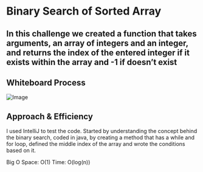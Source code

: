 # Binary Search of Sorted Array

## In this challenge we created a function that takes arguments, an array of integers and an integer, and returns the index of the entered integer if it exists within the array and -1 if doesn’t exist

## Whiteboard Process

![Image](./array-binary-search)

## Approach & Efficiency

I used IntelliJ to test the code. Started by understanding the concept behind the binary search, coded in java, by creating a method that has a while and for loop, defined the middle index of the array and wrote the conditions based on it.

Big O
Space: O(1)
Time: O(log(n))
